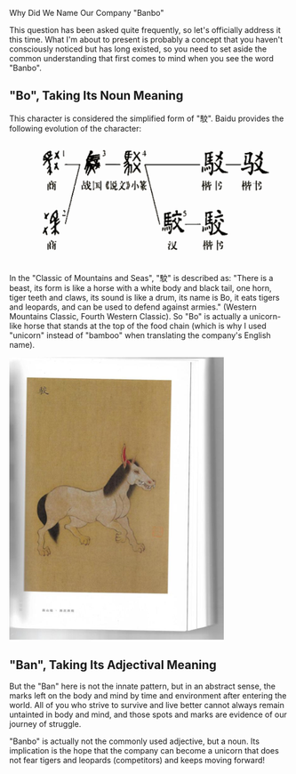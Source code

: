 Why Did We Name Our Company "Banbo" 

This question has been asked quite frequently, so let's officially address it this time. What I'm about to present is probably a concept that you haven't consciously noticed but has long existed, so you need to set aside the common understanding that first comes to mind when you see the word "Banbo".

## "Bo", Taking Its Noun Meaning

This character is considered the simplified form of "駮". Baidu provides the following evolution of the character:

![Character Evolution](/src/assets/images/blog/banboname1.png)

In the "Classic of Mountains and Seas", "駮" is described as: "There is a beast, its form is like a horse with a white body and black tail, one horn, tiger teeth and claws, its sound is like a drum, its name is Bo, it eats tigers and leopards, and can be used to defend against armies." (Western Mountains Classic, Fourth Western Classic). So "Bo" is actually a unicorn-like horse that stands at the top of the food chain (which is why I used "unicorn" instead of "bamboo" when translating the company's English name).

![Bo](/src/assets/images/blog/banboname2.png)

## "Ban", Taking Its Adjectival Meaning

But the "Ban" here is not the innate pattern, but in an abstract sense, the marks left on the body and mind by time and environment after entering the world. All of you who strive to survive and live better cannot always remain untainted in body and mind, and those spots and marks are evidence of our journey of struggle.

"Banbo" is actually not the commonly used adjective, but a noun. Its implication is the hope that the company can become a unicorn that does not fear tigers and leopards (competitors) and keeps moving forward!